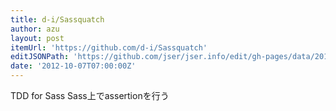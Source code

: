 ```yaml
---
title: d-i/Sassquatch
author: azu
layout: post
itemUrl: 'https://github.com/d-i/Sassquatch'
editJSONPath: 'https://github.com/jser/jser.info/edit/gh-pages/data/2012/10/index.json'
date: '2012-10-07T07:00:00Z'
---
```

TDD for Sass
Sass上でassertionを行う
